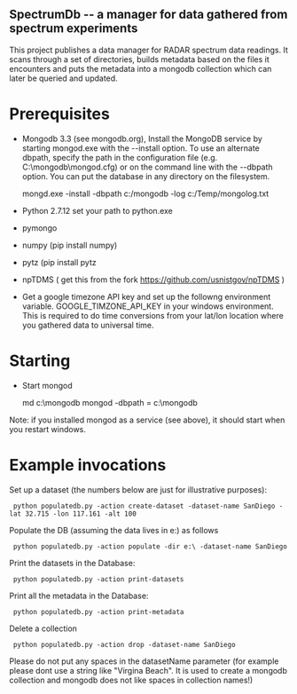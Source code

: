 ## SpectrumDb -- a manager for data gathered from spectrum experiments


This project publishes a data manager for RADAR spectrum data readings. It scans through a set of directories, builds metadata based on the files it encounters and puts the metadata
into a mongodb collection which can later be queried and updated.


# Prerequisites

- Mongodb 3.3 (see mongodb.org), Install the MongoDB service by starting
mongod.exe with the --install option. To use an alternate dbpath, specify
the path in the configuration file (e.g. C:\mongodb\mongod.cfg) or on
the command line with the --dbpath option. You can put the database in
any directory on the filesystem.

   mongd.exe -install -dbpath c:/mongodb -log c:/Temp/mongolog.txt


- Python 2.7.12 set your path to python.exe 
- pymongo 
- numpy (pip install numpy)
- pytz (pip install pytz
- npTDMS ( get this from the fork https://github.com/usnistgov/npTDMS )
- Get a google timezone API key and set up the followng environment
variable. GOOGLE\_TIMZONE\_API\_KEY in your windows environment. This
is required to do time conversions from your lat/lon location where you
gathered data to universal time. 



# Starting

- Start mongod 

  md c:\mongodb
  mongod -dbpath = c:\mongodb

Note: if you installed mongod as a service (see above), it should start when you restart windows.
  

# Example invocations

Set up a dataset (the numbers below are just for illustrative purposes):

     python populatedb.py -action create-dataset -dataset-name SanDiego -lat 32.715 -lon 117.161 -alt 100 



Populate the DB (assuming the data lives in e:\) as follows

     python populatedb.py -action populate -dir e:\ -dataset-name SanDiego 

Print the datasets in the Database:

     python populatedb.py -action print-datasets

Print all the metadata in the Database:

     python populatedb.py -action print-metadata

Delete a collection

     python populatedb.py -action drop -dataset-name SanDiego

Please do not put any spaces in the datasetName parameter (for example please dont use a string like "Virgina Beach". It is used to create a mongodb collection and mongodb does not like spaces in collection names!)

